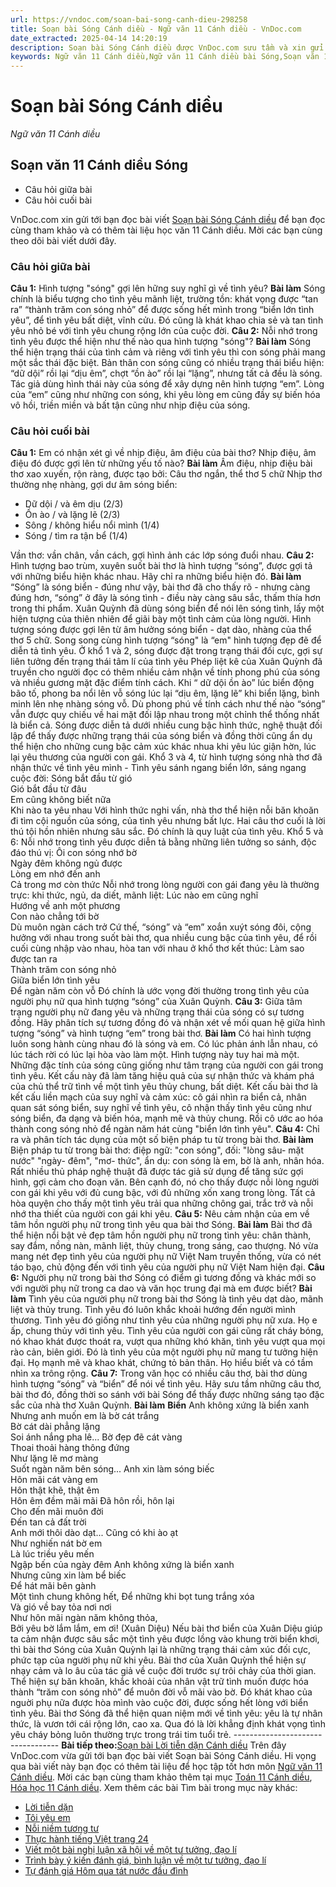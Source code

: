 ```yaml
---
url: https://vndoc.com/soan-bai-song-canh-dieu-298258
title: Soạn bài Sóng Cánh diều - Ngữ văn 11 Cánh diều - VnDoc.com
date_extracted: 2025-04-14 14:20:19
description: Soạn bài Sóng Cánh diều được VnDoc.com sưu tầm và xin gửi tới bạn đọc cùng tham khảo. Mời các bạn cùng theo dõi để có thêm tài liệu soạn văn 11 Cánh diều nhé.
keywords: Ngữ văn 11 Cánh diều,Ngữ văn 11 Cánh diều bài Sóng,Soạn văn 11 Cánh diều,văn 11 Cánh diều,soạn văn 11,soạn bài 11 cánh diều,ngữ văn 11 cd,Soạn bài Sóng Cánh diều,Soạn bài Sóng,Soạn văn Sóng,sóng
---
```


# Soạn bài Sóng Cánh diều
 _Ngữ văn 11 Cánh diều_
## Soạn văn 11 Cánh diều Sóng
  * Câu hỏi giữa bài
  * Câu hỏi cuối bài

VnDoc.com xin gửi tới bạn đọc bài viết [Soạn bài Sóng Cánh diều](<https://vndoc.com/soan-bai-song-canh-dieu-298258>) để bạn đọc cùng tham khảo và có thêm tài liệu học văn 11 Cánh diều. Mời các bạn cùng theo dõi bài viết dưới đây.
### Câu hỏi giữa bài
**Câu 1:** Hình tượng "sóng" gợi lên hững suy nghĩ gì về tình yêu?
**Bài làm**
Sóng chính là biểu tượng cho tình yêu mãnh liệt, trường tồn: khát vọng được “tan ra” “thành trăm con sóng nhỏ” để được sống hết mình trong “biển lớn tình yêu”, để tình yêu bất diệt, vĩnh cửu. Đó cũng là khát khao chia sẻ và tan tình yêu nhỏ bé với tình yêu chung rộng lớn của cuộc đời.
**Câu 2:** Nỗi nhớ trong tình yêu được thể hiện như thế nào qua hình tượng "sóng"?
**Bài làm**
Sóng thể hiện trạng thái của tình cảm và riêng với tình yêu thì con sóng phải mang một sắc thái đặc biệt. Bản thân con sóng cũng có nhiều trạng thái biểu hiện: “dữ dội” rồi lại “dịu êm”, chợt “ồn ào” rồi lại “lặng”, nhưng tất cả đều là sóng. Tác giả dùng hình thái này của sóng để xây dựng nên hình tượng “em”. Lòng của “em” cũng như những con sóng, khi yêu lòng em cũng đầy sự biến hóa vô hồi, triền miền và bất tận cũng như nhịp điệu của sóng.
### Câu hỏi cuối bài
**Câu 1:** Em có nhận xét gì về nhịp điệu, âm điệu của bài thơ? Nhịp điệu, âm điệu đó được gợi lên từ những yếu tố nào?
**Bài làm**
Âm điệu, nhịp điệu bài thơ xao xuyến, rộn ràng, được tạo bởi:
Câu thơ ngắn, thể thơ 5 chữ
Nhịp thơ thường nhẹ nhàng, gợi dư âm sóng biển:
  * Dữ dội / và êm dịu \(2/3\)
  * Ồn ào / và lặng lẽ \(2/3\)
  * Sông / không hiểu nổi mình \(1/4\)
  * Sóng / tìm ra tận bể \(1/4\)

Vần thơ: vần chân, vần cách, gợi hình ảnh các lớp sóng đuổi nhau.
**Câu 2:** Hình tượng bao trùm, xuyên suốt bài thơ là hình tượng “sóng”, được gợi tả với những biểu hiện khác nhau. Hãy chỉ ra những biểu hiện đó.
**Bài làm**
“Sóng” là sóng biển - đúng như vậy, bài thơ đã cho thấy rõ - nhưng càng đúng hơn, “sóng” ở đây là sóng tình - điều này càng sâu sắc, thấm thía hơn trong thi phẩm. Xuân Quỳnh đã dùng sóng biển để nói lên sóng tình, lấy một hiện tượng của thiên nhiên để giãi bày một tình cảm của lòng người.
Hình tượng sóng được gợi lên từ âm hưởng sóng biển - dạt dào, nhàng của thể thơ 5 chữ. Song song cùng hình tượng “sóng" là “em" hình tượng đẹp đẽ để diễn tả tình yêu.
Ở khổ 1 và 2, sóng được đặt trong trạng thái đối cực, gợi sự liên tưởng đến trạng thái tâm lí của tình yêu
Phép liệt kê của Xuân Quỳnh đã truyền cho người đọc có thêm nhiều cảm nhận về tính phong phú của sóng và nhiều gương mặt đặc điểm tính cách. Khi “ dữ dội ồn ào” lúc biển động bão tố, phong ba nổi lên vỗ sóng lúc lại “dịu êm, lặng lẽ” khi biển lặng, bình minh lên nhẹ nhàng sóng vỗ.
Dù phong phú về tính cách như thế nào “sóng” vẫn được quy chiếu về hai mặt đối lập nhau trong một chỉnh thể thống nhất là biển cả.
Sóng được diễn tả dưới nhiều cung bậc hình thức, nghệ thuật đối lập để thấy được những trạng thái của sóng biển và đồng thời cũng ẩn dụ thể hiện cho những cung bậc cảm xúc khác nhua khi yêu lúc giận hờn, lúc lại yêu thương của người con gái.
Khổ 3 và 4, từ hình tượng sóng nhà thơ đã nhận thức về tình yêu mình - Tình yêu sánh ngang biển lớn, sáng ngang cuộc đời:
Sóng bắt đầu từ gió  
Gió bắt đầu từ đâu  
Em cũng không biết nữa  
Khi nào ta yêu nhau
Với hình thức nghi vấn, nhà thơ thể hiện nỗi băn khoăn đi tìm cội nguồn của sóng, của tình yêu nhưng bất lực. Hai câu thơ cuối là lời thú tội hồn nhiên nhưng sâu sắc. Đó chính là quy luật của tình yêu.
Khổ 5 và 6: Nỗi nhớ trong tình yêu được diễn tả bằng những liên tưởng so sánh, độc đáo thú vị:
Ôi con sóng nhớ bờ  
Ngày đêm không ngủ được  
Lòng em nhớ đến anh  
Cả trong mơ còn thức
Nỗi nhớ trong lòng người con gái đang yêu là thường trực: khi thức, ngủ, da diết, mãnh liệt:
Lúc nào em cũng nghĩ  
Hướng về anh một phương  
Con nào chẳng tới bờ  
Dù muôn ngàn cách trở
Cứ thế, “sóng” và “em” xoắn xuýt sóng đôi, cộng hưởng với nhau trong suốt bài thơ, qua nhiều cung bậc của tình yêu, để rồi cuối cùng nhập vào nhau, hòa tan với nhau ở khổ thơ kết thúc:
Làm sao được tan ra  
Thành trăm con sóng nhỏ  
Giữa biển lớn tình yêu  
Để ngàn năm còn vỗ
Đó chính là ước vọng đời thường trong tình yêu của người phụ nữ qua hình tượng “sóng” của Xuân Quỳnh.
**Câu 3:** Giữa tâm trạng người phụ nữ đang yêu và những trạng thái của sóng có sự tương đồng. Hãy phân tích sự tương đồng đó và nhận xét về mối quan hệ giữa hình tượng “sóng” và hình tượng “em” trong bài thơ.
**Bài làm**
Có hai hình tượng luôn song hành cùng nhau đó là sóng và em. Có lúc phản ánh lẫn nhau, có lúc tách rời có lúc lại hòa vào làm một. Hình tượng này tuy hai mà một. Những đặc tính của sóng cũng giống như tâm trạng của người con gái trong tình yêu. Kết cấu này đã làm tăng hiệu quả của sự nhận thức và khám phá của chủ thể trữ tình về một tình yêu thủy chung, bất diệt.
Kết cấu bài thơ là kết cấu liền mạch của suy nghĩ và cảm xúc: cô gái nhìn ra biển cả, nhân quan sát sóng biển, suy nghĩ về tình yêu, cô nhận thấy tình yêu cũng như sóng biển, đa dạng và biến hóa, mạnh mẽ và thủy chung. Rồi cô ước ao hóa thành cong sóng nhỏ để ngàn năm hát cùng "biển lớn tình yêu".
**Câu 4:** Chỉ ra và phân tích tác dụng của một số biện pháp tu từ trong bài thơ.
**Bài làm**
Biện pháp tu từ trong bài thơ: điệp ngữ: "con sóng", đối: "lòng sâu- mặt nước" "ngày- đêm", "mơ- thức", ẩn dụ: con sóng là em, bờ là anh, nhân hóa. Rất nhiều thủ pháp nghệ thuật đã được tác giả sử dụng để tăng sức gợi hình, gợi cảm cho đoạn văn. Bên cạnh đó, nó cho thấy được nỗi lòng người con gái khi yêu với đủ cung bậc, với đủ những xốn xang trong lòng. Tất cả hòa quyện cho thấy một tình yêu trải qua những chông gai, trắc trở và nỗi nhớ tha thiết của người con gái khi yêu.
**Câu 5:** Nêu cảm nhận của em về tâm hồn người phụ nữ trong tình yêu qua bài thơ Sóng.
**Bài làm**
Bài thơ đã thể hiện nổi bật vẻ đẹp tâm hồn người phụ nữ trong tình yêu: chân thành, say đắm, nồng nàn, mãnh liệt, thủy chung, trong sáng, cao thượng. Nó vừa mang nét đẹp tình yêu của người phụ nữ Việt Nam truyền thống, vừa có nét táo bạo, chủ động đến với tình yêu của người phụ nữ Việt Nam hiện đại.
**Câu 6:** Người phụ nữ trong bài thơ Sóng có điểm gì tương đồng và khác mới so với người phụ nữ trong ca dao và văn học trung đại mà em được biết?
**Bài làm**
Tình yêu của người phụ nữ trong bài thơ Sóng là tình yêu dạt dào, mãnh liệt và thủy trung. Tình yêu đó luôn khắc khoải hướng đến người mình thương. Tình yêu đó giống như tình yêu của những người phụ nữ xưa. Họ e ấp, chung thủy với tình yêu.
Tình yêu của người con gái cũng rất cháy bóng, nó khao khát được thoát ra, vượt qua những khó khăn, tình yêu vượt qua mọi rào cản, biên giới. Đó là tình yêu của một người phụ nữ mang tư tưởng hiện đại. Họ mạnh mẽ và khao khát, chứng tỏ bản thân. Họ hiểu biết và có tầm nhìn xa trông rộng.
**Câu 7:** Trong văn học có nhiều câu thơ, bài thơ dùng hình tượng “sóng” và “biển” để nói về tình yêu. Hãy sưu tầm những câu thơ, bài thơ đó, đồng thời so sánh với bài Sóng để thấy được những sáng tạo đặc sắc của nhà thơ Xuân Quỳnh.
**Bài làm**
**Biển**
Anh không xứng là biển xanh   
Nhưng anh muốn em là bờ cát trắng   
Bờ cát dài phẳng lặng   
Soi ánh nắng pha lê...
Bờ đẹp đẽ cát vàng   
Thoai thoải hàng thông đứng   
Như lặng lẽ mơ màng   
Suốt ngàn năm bên sóng...
Anh xin làm sóng biếc   
Hôn mãi cát vàng em   
Hôn thật khẽ, thật êm   
Hôn êm đềm mãi mãi
Đã hôn rồi, hôn lại   
Cho đến mãi muôn đời   
Đến tan cả đất trời   
Anh mới thôi dào dạt...
Cũng có khi ào ạt   
Như nghiến nát bờ em   
Là lúc triều yêu mến   
Ngập bến của ngày đêm
Anh không xứng là biển xanh   
Nhưng cũng xin làm bể biếc   
Để hát mãi bên gành   
Một tình chung không hết,
Để những khi bọt tung trắng xóa   
Và gió về bay tỏa nơi nơi   
Như hôn mãi ngàn năm không thỏa,   
Bởi yêu bờ lắm lắm, em ơi\!
\(Xuân Diệu\)
Nếu bài thơ biển của Xuân Diệu giúp ta cảm nhận được sâu sắc một tình yêu được lồng vào khung trời biển khơi, thì bài thơ Sóng của Xuân Quỳnh lại là những trạng thái cảm xúc đối cực, phức tạp của người phụ nữ khi yêu. Bài thơ của Xuân Quỳnh thể hiện sự nhạy cảm và lo âu của tác giả về cuộc đời trước sự trôi chảy của thời gian. Thể hiện sự băn khoăn, khắc khoải của nhân vật trữ tình muốn được hóa thành “trăm con sóng nhỏ” để muôn đời vỗ mãi vào bờ. Đó khát khao của nguời phụ nữa được hòa mình vào cuộc đời, được sống hết lòng với biển tình yêu. Bài thơ Sóng đã thể hiện quan niệm mới về tình yêu: yêu là tự nhân thức, là vươn tới cái rộng lớn, cao xa. Qua đó là lời khẳng định khát vọng tình yêu cháy bỏng luôn thường trực trong trái tim tuổi trẻ.
\----------------------------------
**Bài tiếp theo:**[Soạn bài Lời tiễn dặn Cánh diều](<https://vndoc.com/soan-bai-loi-tien-dan-canh-dieu-298260>)
Trên đây VnDoc.com vừa gửi tới bạn đọc bài viết Soạn bài Sóng Cánh diều. Hi vọng qua bài viết này bạn đọc có thêm tài liệu để học tập tốt hơn môn [Ngữ văn 11 Cánh diều](<https://vndoc.com/ngu-van-11-canh-dieu>). Mời các bạn cùng tham khảo thêm tại mục [Toán 11 Cánh diều](<https://vndoc.com/toan-11-canh-dieu>), [Hóa học 11 Cánh diều](<https://vndoc.com/hoa-hoc-11-canh-dieu>).
Xem thêm các bài Tìm bài trong mục này khác:
  * [Lời tiễn dặn](</soan-bai-loi-tien-dan-canh-dieu-298260>)
  * [Tôi yêu em](</soan-bai-toi-yeu-em-canh-dieu-298264>)
  * [Nỗi niềm tương tư](</soan-bai-noi-niem-tuong-tu-canh-dieu-298267>)
  * [Thực hành tiếng Việt trang 24](</soan-bai-thuc-hanh-tieng-viet-trang-24-cd-298271>)
  * [Viết một bài nghị luận xã hội về một tư tưởng, đạo lí](</soan-bai-viet-mot-bai-nghi-luan-xa-hoi-ve-mot-tu-tuong-dao-li-canh-dieu-298331>)
  * [Trình bày ý kiến đánh giá, bình luận về một tư tưởng, đạo lí](</soan-bai-trinh-bay-y-kien-danh-gia-binh-luan-ve-mot-tu-tuong-dao-li-canh-dieu-298334>)
  * [Tự đánh giá Hôm qua tát nước đầu đình](</soan-bai-tu-danh-gia-hom-qua-tat-nuoc-dau-dinh-canh-dieu-298340>)

